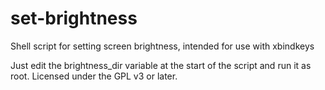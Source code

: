 # set-brightness
Shell script for setting screen brightness, intended for use with xbindkeys

Just edit the brightness_dir variable at the start of the script and run it as
root. Licensed under the GPL v3 or later.

